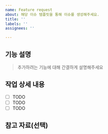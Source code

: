 ```yaml
---
name: Feature request
about: 해당 이슈 템플릿을 통해 이슈를 생성해주세요.
title: ''
labels: ''
assignees: ''

---
```


## 기능 설명
> 추가하려는 기능에 대해 간결하게 설명해주세요

## 작업 상세 내용
- [ ] TODO
- [ ] TODO
- [ ] TODO

## 참고 자료(선택)
